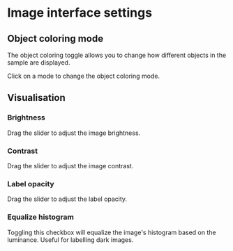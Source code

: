 # Image interface settings

## Object coloring mode

The object coloring toggle allows you to change how different objects in the sample are displayed.&#x20;

Click on a mode to change the object coloring mode.

## Visualisation

### Brightness

Drag the slider to adjust the image brightness.

### Contrast

Drag the slider to adjust the image contrast.

### Label opacity

Drag the slider to adjust the label opacity.

### Equalize histogram

Toggling this checkbox will equalize the image's histogram based on the luminance. Useful for labelling dark images.
